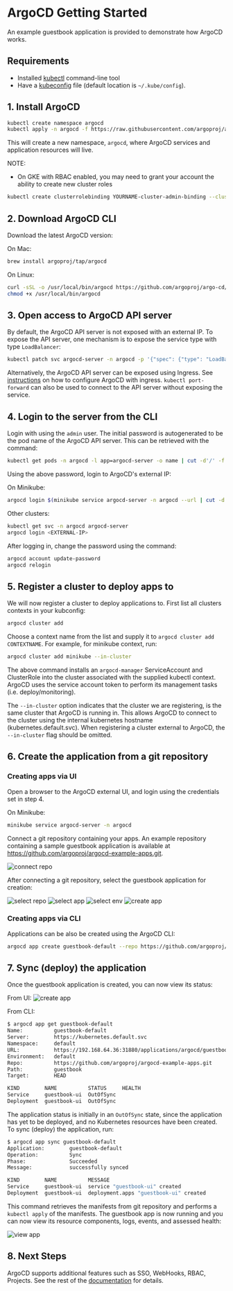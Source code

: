 # ArgoCD Getting Started

An example guestbook application is provided to demonstrate how ArgoCD works.

## Requirements
* Installed [kubectl](https://kubernetes.io/docs/tasks/tools/install-kubectl/) command-line tool
* Have a [kubeconfig](https://kubernetes.io/docs/tasks/access-application-cluster/configure-access-multiple-clusters/) file (default location is `~/.kube/config`).

## 1. Install ArgoCD
```bash
kubectl create namespace argocd
kubectl apply -n argocd -f https://raw.githubusercontent.com/argoproj/argo-cd/v0.8.2/manifests/install.yaml
```
This will create a new namespace, `argocd`, where ArgoCD services and application resources will live.

NOTE:
* On GKE with RBAC enabled, you may need to grant your account the ability to create new cluster roles
```bash
kubectl create clusterrolebinding YOURNAME-cluster-admin-binding --clusterrole=cluster-admin --user=YOUREMAIL@gmail.com
```

## 2. Download ArgoCD CLI

Download the latest ArgoCD version:

On Mac:
```bash
brew install argoproj/tap/argocd
```

On Linux:

```bash
curl -sSL -o /usr/local/bin/argocd https://github.com/argoproj/argo-cd/releases/download/v0.8.2/argocd-linux-amd64
chmod +x /usr/local/bin/argocd
```

## 3. Open access to ArgoCD API server

By default, the ArgoCD API server is not exposed with an external IP. To expose the API server,
one mechanism is to expose the service type with type `LoadBalancer`:

```bash
kubectl patch svc argocd-server -n argocd -p '{"spec": {"type": "LoadBalancer"}}'
```

Alternatively, the ArgoCD API server can be exposed using Ingress. See [instructions](ingress.md)
on how to configure ArgoCD with ingress. `kubectl port-forward` can also be used to connect to
the API server without exposing the service.


## 4. Login to the server from the CLI

Login with using the `admin` user. The initial password is autogenerated to be the pod name of the
ArgoCD API server. This can be retrieved with the command:
```bash
kubectl get pods -n argocd -l app=argocd-server -o name | cut -d'/' -f 2
```

Using the above password, login to ArgoCD's external IP:

On Minikube:
```bash
argocd login $(minikube service argocd-server -n argocd --url | cut -d'/' -f 3) --name minikube
```
Other clusters:
```bash
kubectl get svc -n argocd argocd-server
argocd login <EXTERNAL-IP>
```

After logging in, change the password using the command:
```bash
argocd account update-password
argocd relogin
```


## 5. Register a cluster to deploy apps to

We will now register a cluster to deploy applications to. First list all clusters contexts in your
kubconfig:
```bash
argocd cluster add
```

Choose a context name from the list and supply it to `argocd cluster add CONTEXTNAME`. For example,
for minikube context, run:
```bash
argocd cluster add minikube --in-cluster
```

The above command installs an `argocd-manager` ServiceAccount and ClusterRole into the cluster
associated with the supplied kubectl context. ArgoCD uses the service account token to perform its
management tasks (i.e. deploy/monitoring).

The `--in-cluster` option indicates that the cluster we are registering, is the same cluster that
ArgoCD is running in. This allows ArgoCD to connect to the cluster using the internal kubernetes
hostname (kubernetes.default.svc). When registering a cluster external to ArgoCD, the `--in-cluster`
flag should be omitted.

## 6. Create the application from a git repository

### Creating apps via UI

Open a browser to the ArgoCD external UI, and login using the credentials set in step 4.

On Minikube:
```bash
minikube service argocd-server -n argocd
```

Connect a git repository containing your apps. An example repository containing a sample 
guestbook application is available at https://github.com/argoproj/argocd-example-apps.git.

![connect repo](assets/connect_repo.png)

After connecting a git repository, select the guestbook application for creation:

![select repo](assets/select_repo.png)
![select app](assets/select_app.png)
![select env](assets/select_env.png)
![create app](assets/create_app.png)


### Creating apps via CLI

Applications can be also be created using the ArgoCD CLI:

```bash
argocd app create guestbook-default --repo https://github.com/argoproj/argocd-example-apps.git --path guestbook --env default
```

## 7. Sync (deploy) the application

Once the guestbook application is created, you can now view its status:

From UI:
![create app](assets/guestbook-app.png)

From CLI:
```bash
$ argocd app get guestbook-default
Name:          guestbook-default
Server:        https://kubernetes.default.svc
Namespace:     default
URL:           https://192.168.64.36:31880/applications/argocd/guestbook-default
Environment:   default
Repo:          https://github.com/argoproj/argocd-example-apps.git
Path:          guestbook
Target:        HEAD

KIND        NAME          STATUS     HEALTH
Service     guestbook-ui  OutOfSync
Deployment  guestbook-ui  OutOfSync
```

The application status is initially in an `OutOfSync` state, since the application has yet to be
deployed, and no Kubernetes resources have been created. To sync (deploy) the application, run:

```bash
$ argocd app sync guestbook-default
Application:        guestbook-default
Operation:          Sync
Phase:              Succeeded
Message:            successfully synced

KIND        NAME          MESSAGE
Service     guestbook-ui  service "guestbook-ui" created
Deployment  guestbook-ui  deployment.apps "guestbook-ui" created
```

This command retrieves the manifests from git repository and performs a `kubectl apply` of the 
manifests. The guestbook app is now running and you can now view its resource
components, logs, events, and assessed health:

![view app](assets/guestbook-tree.png)

## 8. Next Steps

ArgoCD supports additional features such as SSO, WebHooks, RBAC, Projects. See the rest of 
the [documentation](./) for details.
